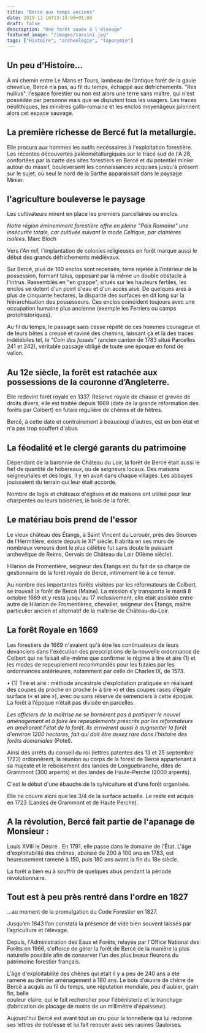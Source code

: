 ```yaml
---
title: "Bercé aux temps anciens"
date: 2019-11-16T13:18:08+01:00
draft: false
description: "Une forêt vouée à l'élevage"
featured_image: "/images/cassini.jpg"
tags: ["Histoire", "archeologie", "toponymie"]
---
```


## Un peu d’Histoire…

À mi chemin entre Le Mans et Tours, lambeau de l’antique forêt de la gaule chevelue, 
Bercé n’a pas, au fil du temps, échappé aux défrichements.
"Res nullius", l'espace forestier ou non est alors une terre sans maître, 
qui n'est possédée par personne mais que se disputent tous les usagers.
Les traces néolithiques, les minières gallo-romaine et les enclos moyenâgeux
jalonnent alors cet espace sauvage. 

## La première richesse de Bercé fut la metallurgie.

Elle procura aux hommes les outils necéssaires à l'exploitation forestière.
Les récentes découvertes paléométallurgiques sur le tracé sud de l'A 28, confortées
par la carte des sites forestiers en Bercé et du potentiel minier autour du massif,
bouleversent les connaissances acquises jusqu'à présent sur le sujet, 
où seul le nord de la Sarthe apparaissait dans le paysage Minier. 

## l'agriculture bouleverse le paysage

Les cultivateurs mirent en place les premiers parcellaires ou enclos.

*Notre région éminemment forestière offre en pleine "Paix Romaine" une insécurité totale, 
car cultivée suivant le mode Celtique, par clairières isolées.* Marc Bloch

Vers *l'An mil*, l'implantation de colonies religieuses en forêt marque 
aussi le début des grands défrichements médiévaux. 

Sur Bercé, plus de 160 enclos sont recensés, terre rejetée à l'intérieur 
de la possession, formant talus, opposant par là même un double 
obstacle à l'intrus. Rassemblés en "en grappe", situés sur les hauteurs fertiles,
les enclos se dotent d'un point d'eau et d'un accès aisé. De quelques ares à 
plus de cinquante hectares, la disparité des surfaces en dit long sur 
la hiérarchisation des possesseurs. 
Ces enclos coïncident toujours avec une occupation humaine plus ancienne 
(exemple les Ferriers ou camps protohistoriques).

Au fil du temps, le passage sans cesse répété de ces hommes courageux et de leurs 
bêtes a creusé et raviné des chemins, laissant çà et là des traces indélébiles tel,
le *"Coin des fossés"* (ancien canton de 1783 situé Parcelles 241 et 242), 
véritable passage obligé de toute une époque en fond de vallon.

## Au 12e siècle, la forêt est ratachée aux possessions de la couronne d’Angleterre.

Elle redevint forêt royale en 1337. Réserve royale de chasse et grevée de droits divers, 
elle est traitée depuis 1669 (date de la grande réformation des forêts par Colbert) 
en futaie régulière de chênes et de hêtres.

Bercé, à cette date et contrairement à 
beaucoup d'autres, est en bon état et n'a pas trop souffert d'abus. 

## La féodalité et le clergé garants du patrimoine

Dépendant de la baronnie de Château du Loir, la forêt de Bercé était aussi 
le fief de quantité de hobereaux, ou de seigneurs locaux.
Des maisons seigneuriales et des logis, il y en avait dans chaque villages.
Les abbayes jouissaient du terrain qui leur était accordé.

Nombre de logis et châteaux d'églises et de maisons ont utilisé pour 
leur charpentes ou leurs boiseries, le bois de la forêt. 

## Le matériau bois prend de l'essor

Le vieux château des Étangs, à Saint Vincent du Lorouër, près des Sources 
de l’Hermitière, existe depuis le XI° siècle. Il abrita en ses murs de
nombreux veneurs dont le plus célèbre fut sans doute le puissant 
archevêque de Reims, Gervais de Château du Loir (XIème siècle).

Hilarion de Fromentière, seigneur des Étangs est du fait 
de sa charge de gestionnaire de la forêt royale de Bercé,
intimement lié à ce terroir.   

Au nombre des importantes forêts visitées par les réformateurs de Colbert, 
se trouvait la forêt de Bercé (Maine).
La mission s'y transporta le mardi 8 octobre 1669 et y resta jusqu'au 17 
inclusivement, elle était assistée entre autre de Hilarion de Fromentières,
chevalier, seigneur des Étangs, maître particulier ancien et alternatif
de la maîtrise de Château-du-Loir.

## La forêt Royale en 1669 

Les forestiers de 1669 n'avaient qu'à être les continuateurs de leurs devanciers
dans l'exécution des prescriptions de la nouvelle ordonnance de Colbert qui ne
faisait elle-même que confirmer le régime à tire et aire (1) et les modes de
repeuplement recommandés pour les futaies par les ordonnances antérieures,
notamment par celle de Charles IX, de 1573.

•	 (1) Tire et aire : méthode ancestrale d’exploitation pratiquée en réalisant
des coupes de proche en proche (« à tire ») et des coupes rases d’égale surface
(« et aire »), avec ou sans réserve de semenciers à cette époque.
La forêt à l’époque n’était pas divisée en parcelles.

*Les officiers de la maîtrise ne se bornèrent pas à pratiquer le nouvel aménagement 
et à faire les repeuplements prescrits par les réformateurs en améliorant l'état de la forêt. 
Ils arrivèrent aussi à augmenter la forêt d'environ 1200 hectares, fait qui doit être assez
rare dans l'histoire des forêts domaniales* (Potel). 

Ainsi des arrêts du conseil du roi (lettres patentes des 13 et 25 septembre 1723) ordonnèrent,
la réunion au corps de la forest de Bercé appartenant à sa majesté et le reboisement des landes 
de Longuebranche, dites de Grammont (300 arpents) et des landes de Haute-Perche (2000 arpents).

C'est le début d'une ébauche de la sylviculture et d'une forêt organisée.

Elle ne couvre alors que les 3/4 de la surface actuelle. 
Le reste est acquis en 1723 (Landes de Grammont et de Haute Perche).

## A la révolution, Bercé fait partie de l'apanage de Monsieur : 

Louis XVIII le Désiré .
En 1791, elle passe dans le domaine de l'État.
L'âge d'exploitabilité des chênes, abaissé de 200 à 100 ans en 1783, 
est heureusement ramené à 150, puis 180 ans avant la fin du 18e siècle.

La forêt a bien eu à souffrir de quelques abus pendant la période révolutionnaire.

## Tout est à peu près rentré dans l'ordre en 1827

...au moment de la promulgation du Code Forestier en 1827.

Jusqu’en 1843 l’on constata la présence de vide bien souvent laissés 
par l’agriculture et l’élevage. 

Depuis, l'Administration des Eaux et Forêts, relayée par l'Office 
National des Forêts en 1966, 
s'efforce de gérer la forêt de Bercé de la manière la plus naturelle 
possible afin de conserver 
l'un des plus beaux fleurons du patrimoine forestier français.

L'âge d'exploitabilité des chênes qui était il y a peu de 240 ans 
a été ramené au dernier aménagement à 180 ans.
Le bois d’œuvre de chêne de Bercé a acquis au fil du temps, 
une réputation mondiale, peu d'aubier, grain fin, belle  
couleur claire, qui le fait rechercher pour l'ébénisterie et le tranchage
(fabrication de placage de moins de un millimètre d'épaisseur).

Aujourd'hui Bercé est avant tout un cru pour la tonnellerie qui lui redonne 
ses lettres de noblesse et lui fait renouer avec ses racines Gauloises.









